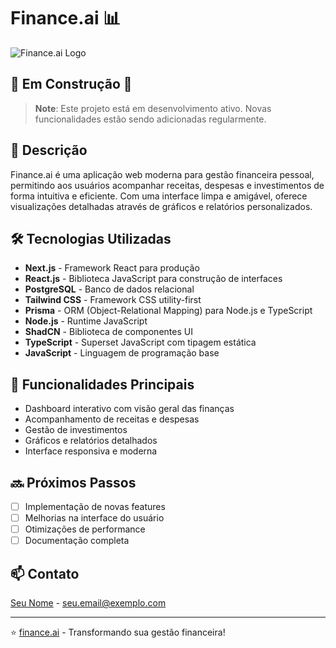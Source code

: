 # Finance.ai 📊

![Finance.ai Logo](link-para-seu-logo.png) <!-- Você pode adicionar o logo do projeto aqui -->

## 🚧 Em Construção 🚧

> **Note**: Este projeto está em desenvolvimento ativo. Novas funcionalidades estão sendo adicionadas regularmente.

## 📝 Descrição

Finance.ai é uma aplicação web moderna para gestão financeira pessoal, permitindo aos usuários acompanhar receitas, despesas e investimentos de forma intuitiva e eficiente. Com uma interface limpa e amigável, oferece visualizações detalhadas através de gráficos e relatórios personalizados.

## 🛠 Tecnologias Utilizadas

- **Next.js** - Framework React para produção
- **React.js** - Biblioteca JavaScript para construção de interfaces
- **PostgreSQL** - Banco de dados relacional
- **Tailwind CSS** - Framework CSS utility-first
- **Prisma** - ORM (Object-Relational Mapping) para Node.js e TypeScript
- **Node.js** - Runtime JavaScript
- **ShadCN** - Biblioteca de componentes UI
- **TypeScript** - Superset JavaScript com tipagem estática
- **JavaScript** - Linguagem de programação base

## 🚀 Funcionalidades Principais

- Dashboard interativo com visão geral das finanças
- Acompanhamento de receitas e despesas
- Gestão de investimentos
- Gráficos e relatórios detalhados
- Interface responsiva e moderna

## 🔜 Próximos Passos

- [ ] Implementação de novas features
- [ ] Melhorias na interface do usuário
- [ ] Otimizações de performance
- [ ] Documentação completa

## 📫 Contato

[Seu Nome](link-para-seu-perfil) - [seu.email@exemplo.com](mailto:seu.email@exemplo.com)

---

⭐️ [finance.ai](link-para-seu-projeto) - Transformando sua gestão financeira!
